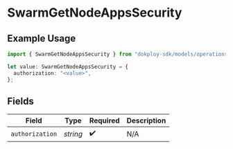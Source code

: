 # SwarmGetNodeAppsSecurity

## Example Usage

```typescript
import { SwarmGetNodeAppsSecurity } from "dokploy-sdk/models/operations";

let value: SwarmGetNodeAppsSecurity = {
  authorization: "<value>",
};
```

## Fields

| Field              | Type               | Required           | Description        |
| ------------------ | ------------------ | ------------------ | ------------------ |
| `authorization`    | *string*           | :heavy_check_mark: | N/A                |